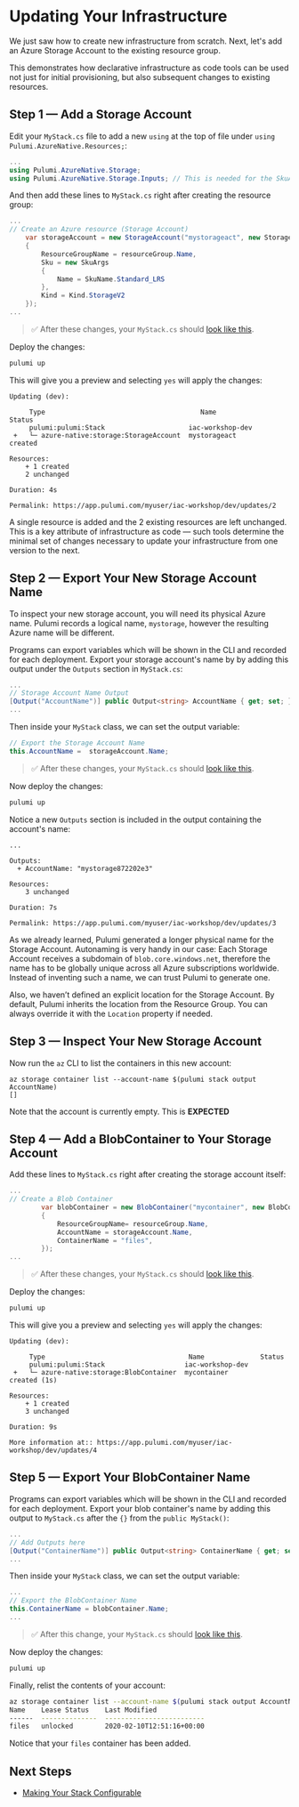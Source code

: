 # Updating Your Infrastructure

We just saw how to create new infrastructure from scratch. Next, let's add an Azure Storage Account to the existing resource group.

This demonstrates how declarative infrastructure as code tools can be used not just for initial provisioning, but also subsequent changes to existing resources.

## Step 1 &mdash; Add a Storage Account

Edit your `MyStack.cs` file to add a new `using` at the top of file under `using Pulumi.AzureNative.Resources;`:

```csharp
...
using Pulumi.AzureNative.Storage;
using Pulumi.AzureNative.Storage.Inputs; // This is needed for the SkuArgs
```

And then add these lines to `MyStack.cs` right after creating the resource group:

```csharp
...
// Create an Azure resource (Storage Account)
    var storageAccount = new StorageAccount("mystorageact", new StorageAccountArgs
    {
        ResourceGroupName = resourceGroup.Name,
        Sku = new SkuArgs
        {
            Name = SkuName.Standard_LRS
        },
        Kind = Kind.StorageV2
    });
...
```

> :white_check_mark: After these changes, your `MyStack.cs` should [look like this](./code/04-updating-your-infrastructure/step1.cs).

Deploy the changes:

```bash
pulumi up
```

This will give you a preview and selecting `yes` will apply the changes:

```
Updating (dev):

     Type                                       Name              Status
     pulumi:pulumi:Stack                     iac-workshop-dev
 +   └─ azure-native:storage:StorageAccount  mystorageact         created

Resources:
    + 1 created
    2 unchanged

Duration: 4s

Permalink: https://app.pulumi.com/myuser/iac-workshop/dev/updates/2
```

A single resource is added and the 2 existing resources are left unchanged. This is a key attribute of infrastructure as code &mdash; such tools determine the minimal set of changes necessary to update your infrastructure from one version to the next.

## Step 2 &mdash; Export Your New Storage Account Name

To inspect your new storage account, you will need its physical Azure name. Pulumi records a logical name, `mystorage`, however the resulting Azure name will be different.

Programs can export variables which will be shown in the CLI and recorded for each deployment. Export your storage account's name by by adding this output under the `Outputs` section in `MyStack.cs`:

```csharp
...
// Storage Account Name Output
[Output("AccountName")] public Output<string> AccountName { get; set; }
...
```

Then inside your `MyStack` class, we can set the output variable:

```csharp
// Export the Storage Account Name
this.AccountName =  storageAccount.Name;
```    

> :white_check_mark: After these changes, your `MyStack.cs` should [look like this](./code/04-updating-your-infrastructure/step2.cs).

Now deploy the changes:

```bash
pulumi up
```

Notice a new `Outputs` section is included in the output containing the account's name:

```
...

Outputs:
  + AccountName: "mystorage872202e3"

Resources:
    3 unchanged

Duration: 7s

Permalink: https://app.pulumi.com/myuser/iac-workshop/dev/updates/3
```

As we already learned, Pulumi generated a longer physical name for the Storage Account. Autonaming is very handy in our case: Each Storage Account receives a subdomain of `blob.core.windows.net`, therefore the name has to be globally unique across all Azure subscriptions worldwide. Instead of inventing such a name, we can trust Pulumi to generate one.

Also, we haven’t defined an explicit location for the Storage Account. By default, Pulumi inherits the location from the Resource Group. You can always override it with the `Location` property if needed.

## Step 3 &mdash; Inspect Your New Storage Account

Now run the `az` CLI to list the containers in this new account:

```
az storage container list --account-name $(pulumi stack output AccountName)
[]
```

Note that the account is currently empty. This is **EXPECTED**

## Step 4 &mdash; Add a BlobContainer to Your Storage Account

Add these lines to `MyStack.cs` right after creating the storage account itself:

```csharp
...
// Create a Blob Container
        var blobContainer = new BlobContainer("mycontainer", new BlobContainerArgs
        {
            ResourceGroupName= resourceGroup.Name,
            AccountName = storageAccount.Name,   
            ContainerName = "files",
        });
...
```

> :white_check_mark: After these changes, your `MyStack.cs` should [look like this](./code/04-updating-your-infrastructure/step4.cs).

Deploy the changes:

```bash
pulumi up
```

This will give you a preview and selecting `yes` will apply the changes:

```
Updating (dev):

     Type                                    Name              Status
     pulumi:pulumi:Stack                    iac-workshop-dev
 +   └─ azure-native:storage:BlobContainer  mycontainer         created (1s)

Resources:
    + 1 created
    3 unchanged

Duration: 9s

More information at:: https://app.pulumi.com/myuser/iac-workshop/dev/updates/4
```
## Step 5 &mdash; Export Your BlobContainer Name

Programs can export variables which will be shown in the CLI and recorded for each deployment. Export your blob container's name by adding this output to `MyStack.cs` after the `{}` from the `public MyStack()`:

```csharp
...
// Add Outputs here
[Output("ContainerName")] public Output<string> ContainerName { get; set; }
...
```

Then inside your `MyStack` class, we can set the output variable:

```csharp
...
// Export the BlobContainer Name
this.ContainerName = blobContainer.Name;
...
```

> :white_check_mark: After this change, your `MyStack.cs` should [look like this](./code/03-provisioning-infrastructure/step5.cs).

Now deploy the changes:

```bash
pulumi up
```

Finally, relist the contents of your account:

```bash
az storage container list --account-name $(pulumi stack output AccountName) -o table
Name    Lease Status    Last Modified
------  --------------  -------------------------
files   unlocked        2020-02-10T12:51:16+00:00
```

Notice that your `files` container has been added.

## Next Steps

* [Making Your Stack Configurable](./05-making-your-stack-configurable.md)
